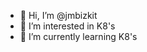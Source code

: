 - 👋 Hi, I’m @jmbizkit
- 👀 I’m interested in K8's
- 🌱 I’m currently learning K8's

<!---
jmcxw/jmcxw is a ✨ special ✨ repository because its `README.md` (this file) appears on your GitHub profile.
You can click the Preview link to take a look at your changes.
--->
